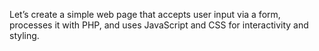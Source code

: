 Let’s create a simple web page that accepts user input via a form, processes 
it with PHP, and uses JavaScript and CSS for interactivity and styling.
